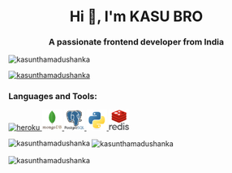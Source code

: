 <h1 align="center">Hi 👋, I'm KASU BRO</h1>
<h3 align="center">A passionate frontend developer from India</h3>

<p align="left"> <img src="https://komarev.com/ghpvc/?username=kasunthamadushanka&label=Profile%20views&color=0e75b6&style=flat" alt="kasunthamadushanka" /> </p>

<p align="left"> <a href="https://github.com/ryo-ma/github-profile-trophy"><img src="https://github-profile-trophy.vercel.app/?username=kasunthamadushanka" alt="kasunthamadushanka" /></a> </p>


<h3 align="left">Languages and Tools:</h3>
<p align="left"> <a href="https://heroku.com" target="_blank"> <img src="https://www.vectorlogo.zone/logos/heroku/heroku-icon.svg" alt="heroku" width="40" height="40"/> </a> <a href="https://www.mongodb.com/" target="_blank"> <img src="https://raw.githubusercontent.com/devicons/devicon/master/icons/mongodb/mongodb-original-wordmark.svg" alt="mongodb" width="40" height="40"/> </a> <a href="https://www.postgresql.org" target="_blank"> <img src="https://raw.githubusercontent.com/devicons/devicon/master/icons/postgresql/postgresql-original-wordmark.svg" alt="postgresql" width="40" height="40"/> </a> <a href="https://www.python.org" target="_blank"> <img src="https://raw.githubusercontent.com/devicons/devicon/master/icons/python/python-original.svg" alt="python" width="40" height="40"/> </a> <a href="https://redis.io" target="_blank"> <img src="https://raw.githubusercontent.com/devicons/devicon/master/icons/redis/redis-original-wordmark.svg" alt="redis" width="40" height="40"/> </a> </p>

<p><img align="left" src="https://github-readme-stats.vercel.app/api/top-langs?username=kasunthamadushanka&show_icons=true&locale=en&layout=compact" alt="kasunthamadushanka" /></p>

<p>&nbsp;<img align="center" src="https://github-readme-stats.vercel.app/api?username=kasunthamadushanka&show_icons=true&locale=en" alt="kasunthamadushanka" /></p>

<p><img align="center" src="https://github-readme-streak-stats.herokuapp.com/?user=kasunthamadushanka&" alt="kasunthamadushanka" /></p>

